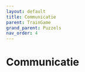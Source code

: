 ```yaml
---
layout: default
title: Communicatie
parent: TrainGame
grand_parent: Puzzels
nav_order: 4
---
```

# Communicatie



